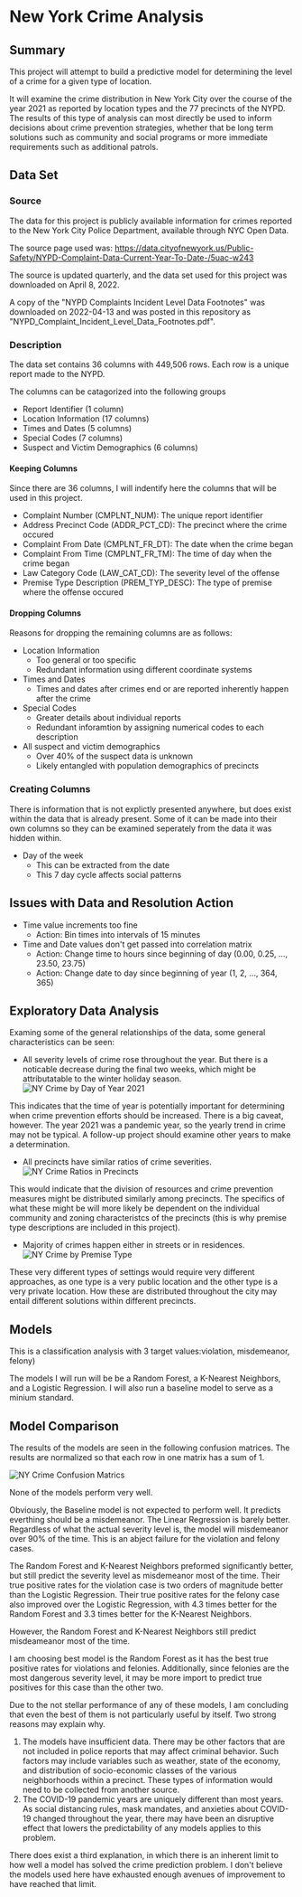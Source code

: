 # New York Crime Analysis
## Summary
This project will attempt to build a predictive model for determining the level of a crime for a given type of location.

It will examine the crime distribution in New York City over the course of the year 2021 as reported by location types and the 77 precincts of the NYPD.  The results of this type of analysis can most directly be used to inform decisions about crime prevention strategies, whether that be long term solutions such as community and social programs or more immediate requirements such as additional patrols.


## Data Set
### Source
The data for this project is publicly available information for crimes reported to the New York City Police Department, available through NYC Open Data.

The source page used was:
https://data.cityofnewyork.us/Public-Safety/NYPD-Complaint-Data-Current-Year-To-Date-/5uac-w243

The source is updated quarterly, and the data set used for this project was downloaded on April 8, 2022.

A copy of the "NYPD Complaints Incident Level Data Footnotes" was downloaded on 2022-04-13 and was posted in this repository as "NYPD_Complaint_Incident_Level_Data_Footnotes.pdf".

### Description
The data set contains 36 columns with 449,506 rows. Each row is a unique report made to the NYPD.

The columns can be catagorized into the following groups
* Report Identifier (1 column)
* Location Information (17 columns)
* Times and Dates (5 columns)
* Special Codes (7 columns)
* Suspect and Victim Demographics (6 columns)
#### Keeping Columns
Since there are 36 columns, I will indentify here the columns that will be used in this project.
* Complaint Number (CMPLNT_NUM): The unique report identifier
* Address Precinct Code (ADDR_PCT_CD): The precinct where the crime occured
* Complaint From Date (CMPLNT_FR_DT): The date when the crime began
* Complaint From Time (CMPLNT_FR_TM): The time of day when the crime began
* Law Category Code (LAW_CAT_CD): The severity level of the offense
* Premise Type Description (PREM_TYP_DESC): The type of premise where the offense occured
#### Dropping Columns
Reasons for dropping the remaining columns are as follows:
* Location Information
  * Too general or too specific
  * Redundant information using different coordinate systems
* Times and Dates
  * Times and dates after crimes end or are reported inherently happen after the crime 
* Special Codes
  * Greater details about individual reports
  * Redundant inforamtion by assigning numerical codes to each description
* All suspect and victim demographics
  * Over 40% of the suspect data is unknown
  * Likely entangled with population demographics of precincts
### Creating Columns
There is information that is not explictly presented anywhere, but does exist within the data that is already present. Some of it can be made into their own columns so they can be examined seperately from the data it was hidden within.
* Day of the week
  * This can be extracted from the date
  * This 7 day cycle affects social patterns
## Issues with Data and Resolution Action
* Time value increments too fine
  * Action: Bin times into intervals of 15 minutes
* Time and Date values don't get passed into correlation matrix
  * Action: Change time to hours since beginning of day (0.00, 0.25, ..., 23.50, 23.75)
  * Action: Change date to day since beginning of year (1, 2, ..., 364, 365)

## Exploratory Data Analysis
Examing some of the general relationships of the data, some general characteristics can be seen:

* All severity levels of crime rose throughout the year. But there is a noticable decrease during the final two weeks, which might be attributatable to the winter holiday season.
  ![NY Crime by Day of Year 2021](https://user-images.githubusercontent.com/99386257/165869423-b750a350-7a4e-4cf0-93ea-01824b298d8b.png)

This indicates that the time of year is potentially important for determining when crime prevention efforts should be increased. There is a big caveat, however. The year 2021 was a pandemic year, so the yearly trend in crime may not be typical. A follow-up project should examine other years to make a determination.

* All precincts have similar ratios of crime severities.
  ![NY Crime Ratios in Precincts](https://user-images.githubusercontent.com/99386257/165869907-342d0a33-aef6-4278-aa58-7ff32fef23c9.png)

This would indicate that the division of resources and crime prevention measures might be distributed similarly among precincts. The specifics of what these might be will more likely be dependent on the individual community and zoning characteristcs of the precincts (this is why premise type descriptions are included in this project).

* Majority of crimes happen either in streets or in residences.
  ![NY Crime by Premise Type](https://user-images.githubusercontent.com/99386257/165870003-4be8d00b-5313-49a7-ab29-6bc0a3d90f97.png)

These very different types of settings would require very different approaches, as one type is a very public location and the other type is a very private location. How these are distributed throughout the city may entail different solutions within different precincts.

## Models 
This is a classification analysis with 3 target values:violation, misdemeanor, felony)

The models I will run will be be a Random Forest, a K-Nearest Neighbors, and a Logistic Regression. I will also run a baseline model to serve as a minium standard.

## Model Comparison

The results of the models are seen in the following confusion matrices. The results are normalized so that each row in one matrix has a sum of 1.

![NY Crime Confusion Matrics](https://user-images.githubusercontent.com/99386257/166010110-0a7b61be-d268-4c40-a5e4-45f7e00412db.png)

None of the models perform very well.

Obviously, the Baseline model is not expected to perform well. It predicts everthing should be a misdemeanor. The Linear Regression is barely better. Regardless of what the actual severity level is, the model will misdemeanor over 90% of the time. This is an abject failure for the violation and felony cases.

The Random Forest and K-Nearest Neighbors preformed significantly better, but still predict the severity level as misdemeanor most of the time. Their true positive rates for the violation case is two orders of magnitude better than the Logistic Regression. Their true positive rates for the felony case also improved over the Logistic Regression, with 4.3 times better for the Random Forest and 3.3 times better for the K-Nearest Neighbors.

However, the Random Forest and K-Nearest Neighbors still predict misdeameanor most of the time.

I am choosing best model is the Random Forest as it has the best true positive rates for violations and felonies. Additionally, since felonies are the most dangerous severity level, it may be more import to predict true positives for this case than the other two.

Due to the not stellar performance of any of these models, I am concluding that even the best of them is not particularly useful by itself. Two strong reasons may explain why.
1. The models have insufficient data. There may be other factors that are not included in police reports that may affect criminal behavior. Such factors may include variables such as weather, state of the economy, and distribution of socio-economic classes of the various neighborhoods within a precinct. These types of information would need to be collected from another source.
2. The COVID-19 pandemic years are uniquely different than most years. As social distancing rules, mask mandates, and anxieties about COVID-19 changed throughout the year, there may have been an disruptive effect that lowers the predictability of any models applies to this problem.

There does exist a third explanation, in which there is an inherent limit to how well a model has solved the crime prediction problem. I don't believe the models used here have exhausted enough avenues of improvement to have reached that limit.
